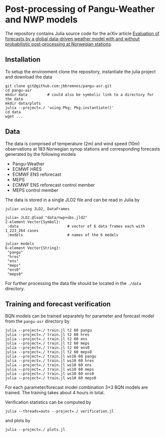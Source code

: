 #  Post-processing of Pangu-Weather and NWP models
The repository contains Julia source code for the arXiv article [Evaluation of forecasts by a global data-driven weather model with and without probabilistic post-processing at Norwegian stations](https://arxiv.org/abs/2309.01247).

##  Installation
To setup the environment clone the repository, instantiate the julia project and download the data
```
git clone git@github.com:jbbremnes/pangu-asr.git
cd pangu-asr
mkdir data         # could also be symbolic link to a directory for the data
mkdir data/plots
julia --project=./ 'using Pkg; Pkg.instantiate()'
cd data
wget ...
```

##  Data
The data is comprised of temperature (2m) and wind speed (10m) observations at 183 Norwegian synop stations and corresponding forecasts generated by the following models
* Pangu-Weather
* ECMWF HRES
* ECMWF ENS reforecast
* MEPS
* ECMWF ENS reforecast control member
* MEPS control member

The data is stored in a single JLD2 file and can be read in Julia by
```
julia> using JLD2, DataFrames

julia> JLD2.@load "data/nwp+obs.jld2"
2-element Vector{Symbol}:
 :data                      # vector of 6 data frames each with 1_223_264 cases
 :models                    # names of the 6 models

julia> models
6-element Vector{String}:
 "pangu"
 "hres"
 "ens"
 "meps"
 "ens0"
 "meps0"
```
For further processing the data file should be located in the `./data` directory.

## Training and forecast verification
BQN models can be trained separately for parameter and forecast model from the `pangu-asr` directory by
```
julia --project=./ train.jl t2 60 pangu
julia --project=./ train.jl t2 60 hres
julia --project=./ train.jl t2 60 ens
julia --project=./ train.jl t2 60 meps
julia --project=./ train.jl t2 60 ens0
julia --project=./ train.jl t2 60 meps0
julia --project=./ train.jl ws10 60 pangu
julia --project=./ train.jl ws10 60 hres
julia --project=./ train.jl ws10 60 ens
julia --project=./ train.jl ws10 60 meps
julia --project=./ train.jl ws10 60 ens0
julia --project=./ train.jl ws10 60 meps0
```
For each parameter/forecast model combination 3×3 BQN models are trained. The training takes about 4 hours in total.

Verification statistics can be computed by
```
julia --threads=auto --project=./ verification.jl
```
and plots by
```
julia --project=./ plots.jl
```

